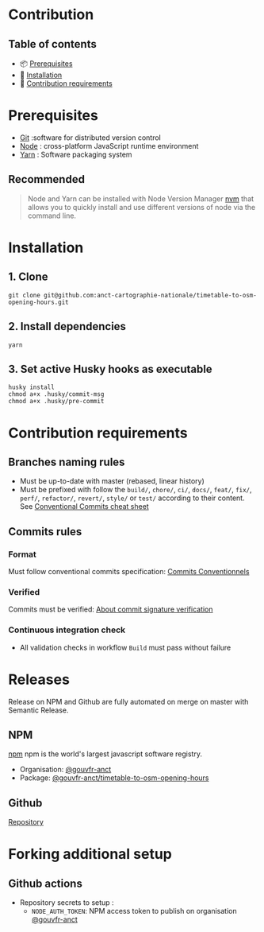 # Contribution

## Table of contents

- 📦 [Prerequisites](#prerequisites)
- 🚀 [Installation](#installation)
- 🤝 [Contribution requirements](#contribution-requirements)

# Prerequisites

- [Git](https://git-scm.com/) :software for distributed version control
- [Node](https://nodejs.org/) : cross-platform JavaScript runtime environment
- [Yarn](https://yarnpkg.com/) : Software packaging system

## Recommended

> Node and Yarn can be installed with Node Version Manager [nvm](https://github.com/nvm-sh/nvm) that allows you to quickly install and use different versions of node via the command line.

# Installation

## 1. Clone

```shell
git clone git@github.com:anct-cartographie-nationale/timetable-to-osm-opening-hours.git
```

## 2. Install dependencies

```shell
yarn
```

## 3. Set active Husky hooks as executable

```
husky install
chmod a+x .husky/commit-msg
chmod a+x .husky/pre-commit
```

# Contribution requirements

## Branches naming rules

- Must be up-to-date with master (rebased, linear history)
- Must be prefixed with follow the `build/`, `chore/`, `ci/`, `docs/`, `feat/`, `fix/`, `perf/`, `refactor/`, `revert/`, `style/` or `test/` according to their content. See [Conventional Commits cheat sheet](https://kapeli.com/cheat_sheets/Conventional_Commits.docset/Contents/Resources/Documents/index)

## Commits rules

### Format

Must follow conventional commits specification: [Commits Conventionnels](https://www.conventionalcommits.org/fr)

### Verified

Commits must be verified: [About commit signature verification](https://docs.github.com/en/authentication/managing-commit-signature-verification/about-commit-signature-verification)

### Continuous integration check

- All validation checks in workflow `Build` must pass without failure

# Releases

Release on NPM and Github are fully automated on merge on master with Semantic Release.

## NPM

[npm](https://www.npmjs.com/) npm is the world's largest javascript software registry.

- Organisation: [@gouvfr-anct](https://www.npmjs.com/org/gouvfr-anct)
- Package: [@gouvfr-anct/timetable-to-osm-opening-hours](https://www.npmjs.com/package/@gouvfr-anct/timetable-to-osm-opening-hours)

## Github

[Repository](https://github.com/anct-cartographie-nationale/timetable-to-osm-opening-hours)

# Forking additional setup

## Github actions

- Repository secrets to setup :
  - `NODE_AUTH_TOKEN`: NPM access token to publish on organisation [@gouvfr-anct](https://www.npmjs.com/org/gouvfr-anct)

